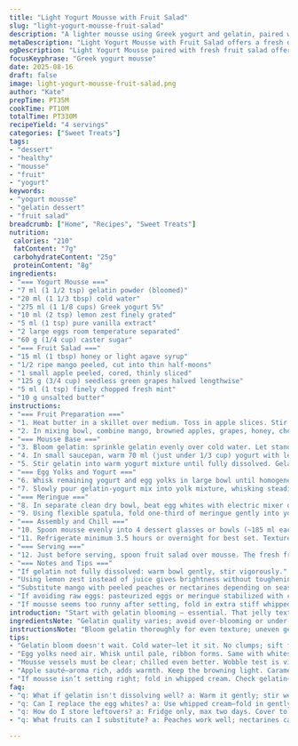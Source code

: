 ```yaml
---
title: "Light Yogurt Mousse with Fruit Salad"
slug: "light-yogurt-mousse-fruit-salad"
description: "A lighter mousse using Greek yogurt and gelatin, paired with a fresh fruit medley sweetened with honey. Adjusted ingredient ratios for balanced texture. Egg whites whipped to soft peaks and folded gently keep mousse airy but stable. Substituted lemon zest for juice to cut harsh acidity. Replaced kiwi with mango for subtle tropical notes. Sautéed apple slices add warm caramel aroma, boosting flavor depth. Gelatin bloom time and incorporation crucial for smooth gel. Chill long enough to set but not overly firm. Fruit tossed right before serving to maintain freshness and color. Simple, versatile dessert with practical tweaks suitable for daily cooking."
metaDescription: "Light Yogurt Mousse with Fruit Salad offers a fresh dessert option. Greek yogurt meets airy meringue; balanced with warm fruit salad."
ogDescription: "Light Yogurt Mousse paired with fresh fruit salad offers a refreshing dessert choice. A delicate balance of flavors and textures."
focusKeyphrase: "Greek yogurt mousse"
date: 2025-08-16
draft: false
image: light-yogurt-mousse-fruit-salad.png
author: "Kate"
prepTime: PT35M
cookTime: PT10M
totalTime: PT330M
recipeYield: "4 servings"
categories: ["Sweet Treats"]
tags:
- "dessert"
- "healthy"
- "mousse"
- "fruit"
- "yogurt"
keywords:
- "yogurt mousse"
- "gelatin dessert"
- "fruit salad"
breadcrumb: ["Home", "Recipes", "Sweet Treats"]
nutrition: 
 calories: "210"
 fatContent: "7g"
 carbohydrateContent: "25g"
 proteinContent: "8g"
ingredients:
- "=== Yogurt Mousse ==="
- "7 ml (1 1/2 tsp) gelatin powder (bloomed)"
- "20 ml (1 1/3 tbsp) cold water"
- "275 ml (1 1/8 cups) Greek yogurt 5%"
- "10 ml (2 tsp) lemon zest finely grated"
- "5 ml (1 tsp) pure vanilla extract"
- "2 large eggs room temperature separated"
- "60 g (1/4 cup) caster sugar"
- "=== Fruit Salad ==="
- "15 ml (1 tbsp) honey or light agave syrup"
- "1/2 ripe mango peeled, cut into thin half-moons"
- "1 small apple peeled, cored, thinly sliced"
- "125 g (3/4 cup) seedless green grapes halved lengthwise"
- "5 ml (1 tsp) finely chopped fresh mint"
- "10 g unsalted butter"
instructions:
- "=== Fruit Preparation ==="
- "1. Heat butter in a skillet over medium. Toss in apple slices. Stir gently until edges start browning and aroma comes off, about 3-4 minutes. Remove and cool slightly. This adds caramel notes and softens texture, preventing raw harshness."
- "2. In mixing bowl, combine mango, browned apples, grapes, honey, chopped mint. Stir carefully to avoid bruising fruit. Set aside at room temp until mousse ready."
- "=== Mousse Base ==="
- "3. Bloom gelatin: sprinkle gelatin evenly over cold water. Let stand 7 minutes until surface is lumpy but jelly-like and fully absorbed. Avoid clumps; sifting gelatin powder before can help."
- "4. In small saucepan, warm 70 ml (just under 1/3 cup) yogurt with lemon zest and vanilla over medium heat. Watch carefully—when tiny bubbles form at edge, remove immediately. Don’t let boil or curdle. Visual cue: steam rising, yogurt thinning."
- "5. Stir gelatin into warm yogurt mixture until fully dissolved. Gelatin consistency changes here will show no grit or lumps. If not dissolving smoothly, continue gently warming bowl over barely simmering water, stirring constantly to prevent cooking eggs later."
- "=== Egg Yolks and Yogurt ==="
- "6. Whisk remaining yogurt and egg yolks in large bowl until homogeneous, pale in color with fine ribboning when lifted. This aeration prevents dense mousse."
- "7. Slowly pour gelatin-yogurt mix into yolk mixture, whisking steadily. If added too fast, yolks cook (scramble). Keep temperature controlled; lukewarm at most."
- "=== Meringue ==="
- "8. In separate clean dry bowl, beat egg whites with electric mixer on medium speed until foamy. Gradually add sugar while beating, increasing speed to high. Stop when soft peaks form that hold shape but still tip over. Too stiff breaks mousse structure; too soft won’t hold air."
- "9. Using flexible spatula, fold one-third of meringue gently into yolk-yogurt. Don’t overmix or deflate—stop as soon as no white streaks remain. Repeat folding in two remaining portions carefully. Maintain volume by folding under, not stirring vigorously."
- "=== Assembly and Chill ==="
- "10. Spoon mousse evenly into 4 dessert glasses or bowls (~185 ml each). Cover with plastic wrap touching surface to prevent skin formation."
- "11. Refrigerate minimum 3.5 hours or overnight for best set. Texture should hold shape when spooned but softly jiggle. Overchilling makes mousse too firm."
- "=== Serving ==="
- "12. Just before serving, spoon fruit salad over mousse. The fresh fruits add contrasting textures and slight acidity balancing the creamy mousse."
- "=== Notes and Tips ==="
- "If gelatin not fully dissolved: warm bowl gently, stir vigorously."
- "Using lemon zest instead of juice gives brightness without toughening mousse proteins."
- "Substitute mango with peeled peaches or nectarines depending on season."
- "If avoiding raw eggs: pasteurized eggs or meringue stabilized with cream of tartar can be used."
- "If mousse seems too runny after setting, fold in extra stiff whipped cream before chilling next time."
introduction: "Start with gelatin blooming — essential. That jelly texture tells you all you need. Lucky if you spot clumps; otherwise curse surprise lumps later. Yogurt heat stage demands close watching — yogurt’s temperament is fickle. You want steam flirting edge but no bubbles popping loud. Sensitive proteins scramble easy. Egg yolks—whisk till pale and airy, ribbon forming. That’s your light base. Whites whipped just to soft peaks hold air but stay tender; stiff peaks become concrete irreplaceable mistake. Folding mousse? Gentle doesn’t mean slow; no aggressive stirring or volume dies. Chill in clear glass for judgement– jiggle test not clock. Fruit on top: fruit, fresh and alive. Apple warmed a touch makes caramel scent whisper in kitchen. Mango instead of kiwi avoids sour surprise. Serve fast; fruit wilts fast. Layered textures, balanced sweetness, tactile cues make difference."
ingredientsNote: "Gelatin quality varies; avoid over-blooming or under-dissolving to prevent gritty mousse. Greek yogurt lowers fat from original whole yogurt; yields lighter but still creamy base. Substituting lemon juice with zest controls acidity—less protein disruption thus custard smooth. Eggs must be room temperature — cold eggs don’t whip well and may cause curdling during mixing. Avoid overbeating whites; dry meringue causes stiff texture and inhibits mousse aeration. Butter-sautéed apple introduces warm aromas, enhancing fruit salad depth without extra sugar—an old trick to balance acidity from raw fruits. Mint finely chopped releases fresh oils; avoid bruising. Honey replaces maple syrup; a classic swap that maintains natural sweetness with floral undertones. Fruit size uniform for consistent mouthfeel, gentle folding avoids juice mixing into mousse layer prematurely."
instructionsNote: "Bloom gelatin thoroughly for even texture; uneven gelatin pockets ruin mousse consistency. Warming yogurt mixture is temperature sensitive; pull pan immediately when steam is visible at edges—boiling causes curdling. Combine gelatin promptly to prevent clumps; if lumps appear, strain or gently reheat bowl in water bath to smooth. Whisk egg yolks with yogurt to aerate; good ribbon formation signals incorporated air crucial for mousse rise. Beat egg whites progressively adding sugar ensures stable meringue without grainy texture; monitor closely for peak stage rather than strict timing. Folding meringue in batches preserves volume; fold under spatula, rotate bowl, avoid overmixing. Portion mousse before chilling; individual glasses cool faster and help portion control. Chill at least 3 hours until set; texture should wobble slightly but hold shape to tell when ready. Toss fruit salad just before plating to prevent juice runoff and sogginess. Sauté apple releases Maillard aromas; watch caramel color darken but avoid burning or bitter notes."
tips:
- "Gelatin bloom doesn't wait. Cold water—let it sit. No clumps; sift first. Hot yogurt mix, watch for steam. Small bubbles on edges. Keep stirring. A tight watch prevents curdling."
- "Egg yolks need air. Whisk until pale, ribbon forms. Same with whites; soft peaks—not stiff. Gradual sugar. Whip for stability. Divide meringue folding slowly. Avoid losing volume."
- "Mousse vessels must be clear; chilled even better. Wobble test is vital; jiggle but don’t spill. Refrigerate min 3.5 hours to set. Overdo it? Firm, not creamy. Adjust timing."
- "Apple sauté—aroma rich, adds warmth. Keep the browning light. Caramel whispers, don’t burn. Mint fresh when chopped, avoid crushing. Toss fruit right before serving; sogginess ruins textures."
- "If mousse isn’t setting right; fold in whipped cream. Check gelatin—maybe it clumped? Adjusting temperatures is key. Meringue must hold—if too dry, it ruins light texture."
faq:
- "q: What if gelatin isn't dissolving well? a: Warm it gently; stir well. Lumps appear, don’t panic. Strain to eliminate. Room temp, don’t rush."
- "q: Can I replace the egg whites? a: Use whipped cream—fold in gently. Or opt for pasteurized eggs. Maintaining texture crucial, watch out for overbeating."
- "q: How do I store leftovers? a: Fridge only, max two days. Cover to avoid drying. Trying to freeze? Consider the texture; might change too much."
- "q: What fruits can I substitute? a: Peaches work well; nectarines can shine too. Change herbs; basil instead of mint? Sure, depends on taste."

---
```

